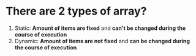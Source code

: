 # There are 2 types of array? 

1. Static: **Amount of items are fixed** and **can't be changed during the course of execution**
2. Dynamic: **Amount of items are not fixed** and **can be changed during the course of execution**